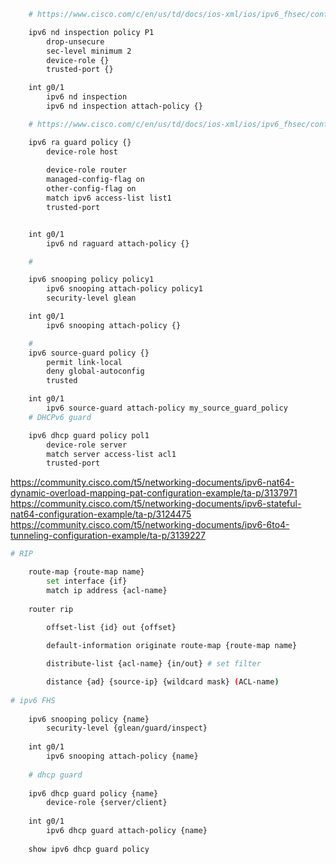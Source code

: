 ```bash
    # https://www.cisco.com/c/en/us/td/docs/ios-xml/ios/ipv6_fhsec/configuration/15-sy/ip6-nd-inspect.html

    ipv6 nd inspection policy P1
        drop-unsecure
        sec-level minimum 2
        device-role {}
        trusted-port {}

    int g0/1 
        ipv6 nd inspection 
        ipv6 nd inspection attach-policy {}

    # https://www.cisco.com/c/en/us/td/docs/ios-xml/ios/ipv6_fhsec/configuration/15-s/ip6f-15-s-book/ip6-ra-guard.html

    ipv6 ra guard policy {}
        device-role host 
        
        device-role router
        managed-config-flag on
        other-config-flag on
        match ipv6 access-list list1
        trusted-port 


    int g0/1 
        ipv6 nd raguard attach-policy {}

    #

    ipv6 snooping policy policy1
        ipv6 snooping attach-policy policy1
        security-level glean

    int g0/1 
        ipv6 snooping attach-policy {}

    # 
    ipv6 source-guard policy {}
        permit link-local
        deny global-autoconfig
        trusted

    int g0/1
        ipv6 source-guard attach-policy my_source_guard_policy
    # DHCPv6 guard

    ipv6 dhcp guard policy pol1
        device-role server
        match server access-list acl1
        trusted-port
```
https://community.cisco.com/t5/networking-documents/ipv6-nat64-dynamic-overload-mapping-pat-configuration-example/ta-p/3137971
https://community.cisco.com/t5/networking-documents/ipv6-stateful-nat64-configuration-example/ta-p/3124475
https://community.cisco.com/t5/networking-documents/ipv6-6to4-tunneling-configuration-example/ta-p/3139227

```sh
# RIP

	route-map {route-map name}
		set interface {if}
		match ip address {acl-name}
		
	router rip
	
        offset-list {id} out {offset}

        default-information originate route-map {route-map name}

        distribute-list {acl-name} {in/out} # set filter

        distance {ad} {source-ip} {wildcard mask} (ACL-name)
        
# ipv6 FHS
	
	ipv6 snooping policy {name}
		security-level {glean/guard/inspect}
		
	int g0/1
		ipv6 snooping attach-policy {name}
	
	# dhcp guard
	
	ipv6 dhcp guard policy {name}
		device-role {server/client}
		
	int g0/1
		ipv6 dhcp guard attach-policy {name}
		
	show ipv6 dhcp guard policy 
```

